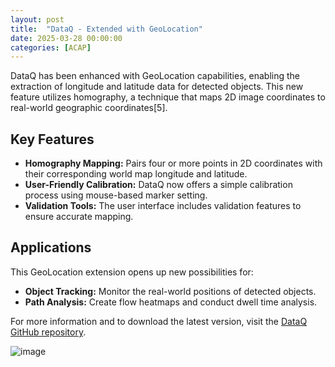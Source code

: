 ```yaml
---
layout: post
title:  "DataQ - Extended with GeoLocation"
date: 2025-03-28 00:00:00
categories: [ACAP]
---
```


DataQ has been enhanced with GeoLocation capabilities, enabling the extraction of longitude and latitude data for detected objects. This new feature utilizes homography, a technique that maps 2D image coordinates to real-world geographic coordinates[5].

## Key Features

- **Homography Mapping:** Pairs four or more points in 2D coordinates with their corresponding world map longitude and latitude.
- **User-Friendly Calibration:** DataQ now offers a simple calibration process using mouse-based marker setting.
- **Validation Tools:** The user interface includes validation features to ensure accurate mapping.

## Applications

This GeoLocation extension opens up new possibilities for:

- **Object Tracking:** Monitor the real-world positions of detected objects.
- **Path Analysis:** Create flow heatmaps and conduct dwell time analysis.


For more information and to download the latest version, visit the [DataQ GitHub repository](https://github.com/pandosme/DataQ).  

![image](https://api.juhlin.me/image/geospace)
